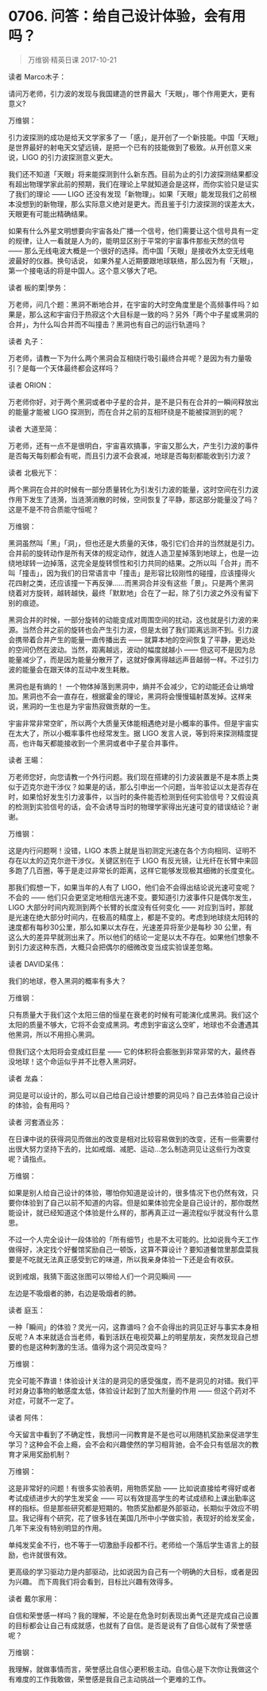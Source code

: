 # 0706. 问答：给自己设计体验，会有用吗？
> 万维钢·精英日课
2017-10-21

读者 Marco木子：

请问万老师，引力波的发现与我国建造的世界最大「天眼」，哪个作用更大，更有意义?

万维钢：

引力波探测的成功是给天文学家多了一「感」，是开创了一个新技能。中国「天眼」是世界最好的射电天文望远镜，是把一个已有的技能做到了极致。从开创意义来说，LIGO 的引力波探测意义更大。

我们还不知道「天眼」将来能探测到什么新东西。目前为止的引力波探测结果都没有超出物理学家此前的预期，我们在理论上早就知道会是这样，而你实验只是证实了我们的理论 —— LIGO 还没有发现「新物理」。如果「天眼」能发现我们之前根本没想到的新物理，那么实际意义绝对是更大。而且鉴于引力波探测的误差太大，天眼更有可能出精确结果。

如果有什么外星文明想要向宇宙各处广播一个信号，他们需要让这个信号具有一定的规律，让人一看就是人为的，能明显区别于平常的宇宙事件那些天然的信号 —— 那么无线电波大概是一个很好的选择。而中国「天眼」是接收外太空无线电波最好的仪器。换句话说， 如果外星人近期要跟地球联络，那么因为有「天眼」，第一个接电话的将是中国人。这个意义够大了吧。

读者 板的栗|學务：

万老师，问几个题：黑洞不断地合并，在宇宙的大时空角度里是个高频事件吗？如果是，那么这和宇宙归于热寂这个大目标是一致的吗？另外「两个中子星或黑洞的合并」，为什么叫合并而不叫撞击？黑洞也有自己的运行轨道吗？

读者 丸子：

万老师，请教一下为什么两个黑洞会互相绕行吸引最终合并呢？是因为有力量吸引？是每一个天体最终都会这样吗？

读者 ORION：

万老师你好，对于两个黑洞或者中子星的合并，是不是只有在合并的一瞬间释放出的能量才能被 LIGO 探测到，而在合并之前的互相环绕是不能被探测到的呢？

读者 大道至简：

万老师，还有一点不是很明白，宇宙喜欢搞事，宇宙又那么大，产生引力波的事件是否每天每刻都会有呢，而且引力波不会衰减，地球是否每刻都能收到引力波？

读者 北极光下：

两个黑洞在合并的时候有一部分质量转化为引发引力波的能量，这时空间在引力波作用下发生了涟漪，当涟漪消散的时候，空间恢复了平静，那这部分能量没了吗？这是不是不符合质能守恒呢？

万维钢：

黑洞虽然叫「黑」「洞」，但也还是大质量的天体，吸引它们合并的当然就是引力。合并前的旋转动作是所有天体的规定动作，就连人造卫星掉落到地球上，也是一边绕地球转一边掉落，这完全是旋转惯性和引力共同的结果。之所以叫「合并」而不叫「撞击」，因为我们的日常语言中「撞击」是形容比较刚性的碰撞，应该撞得火花四射之类，还应该撞一下再反弹……而黑洞合并没有这些「景」。只是两个黑洞绕着对方旋转，越转越快，最终「默默地」合在了一起，除了引力波之外没有留下别的痕迹。

黑洞合并的时候，一部分旋转的动能变成对周围空间的扰动，这也就是引力波的来源。当然合并之前的旋转也会产生引力波，但是太弱了我们距离远测不到。引力波会携带着合并产生的能量一直传播出去 —— 就算本地的空间恢复了平静，更远处的空间仍然在波动。当然，距离越远，波动的幅度就越小 —— 但这可不是因为总能量减少了，而是因为能量分散开了，这就好像离得越远声音越弱一样。不过引力波的能量会在跟天体的互动中发生耗散。

黑洞也是有熵的！ 一个物体掉落到黑洞中，熵并不会减少，它的动能还会让熵增加。黑洞也不会一直存在，根据霍金的理论，黑洞将会慢慢辐射蒸发掉。这样来说，黑洞的一生也是为宇宙热寂做贡献的一生。

宇宙非常非常空旷，所以两个大质量天体能相遇绝对是小概率的事件。但是宇宙实在太大了，所以小概率事件也经常发生。据 LIGO 发言人说，等到将来探测精度提高，也许每天都能接收到一个黑洞或者中子星合并事件。 

读者 王暘：

万老师您好，向您请教一个外行问题。我们现在搭建的引力波装置是不是本质上类似于迈克尔逊干涉仪？如果是的话，那么引申出一个问题，当年验证以太是否存在时，如果恰好发生引力波事件，以当时的条件能否检测到任何实验信号？又假设真的检测到实验信号的话，会不会诱导当时的物理学家得出光速可变的错误结论？谢谢。

万维钢：

这是内行问题啊！没错，LIGO 本质上就是当初测定光速在各个方向相同、证明不存在以太的迈克尔逊干涉仪。关键区别在于 LIGO 有反光镜，让光纤在长臂中来回多跑了几百圈，等于是走过非常长的距离，这样它能够发现极其细微的长度变化。

那我们假想一下，如果当年的人有了 LIGO，他们会不会得出结论说光速可变呢？不会的 —— 他们只会更坚定地相信光速不变。要知道引力波事件只是偶尔发生，LIGO 大部分时间内观测到两个长臂的长度没有任何变化 —— 对应到当时，那就是光速在绝大部分时间内，在极高的精度上，都是不变的。考虑到地球绕太阳转的速度都有每秒30公里，那么如果以太存在，光速差异将至少是每秒 30 公里，有这么大的差异早就测出来了。所以他们的结论一定是以太不存在。如果他们想象不到引力波这种东西，大概只会把偶尔的细微改变当成实验误差忽略。 

读者 DAVID呆伟：

我们的地球，卷入黑洞的概率有多大？

万维钢：

只有质量大于我们这个太阳三倍的恒星在衰老的时候有可能演化成黑洞。我们这个太阳的质量不够大，它将不会变成黑洞。考虑到宇宙这么空旷，地球也不会遭遇其他黑洞，所以不用担心黑洞。

但我们这个太阳将会变成红巨星 —— 它的体积将会膨胀到非常非常的大，最终吞没地球！这个命运似乎并不比卷入黑洞好。 

读者 龙淼：

洞见是可以设计的，那么可以自己给自己设计想要的洞见吗？自己去体验自己设计的体验，会有用吗？

读者 河套酒业苏：

在日课中说的获得洞见而做出的改变是相对比较容易做到的改变，还有一些需要付出很大努力坚持下去的，比如戒烟、减肥、运动…怎么制造洞见让这些行为改变呢？请指点。

万维钢：

如果是别人给自己设计的体验，哪怕你知道是设计的，很多情况下也仍然有效，只要你体验到了自己以前不知道的内容。但是如果体验完全是自己设计的，那你既然能设计，就已经知道这个体验是什么样的，那再真正过一遍流程似乎就没有什么意思。

不过一个人完全设计一段体验的「所有细节」也是不太可能的。比如说我今天工作做得好，决定找个好餐馆奖励自己一顿饭，这算不算设计？要知道餐馆里那盘菜我要是不吃就无法真正感受到它的味道，所以我亲身体验一下还是会有收获。

说到戒烟，我猜下面这张图可以带给人们一个洞见瞬间 ——  

左边是不吸烟者的肺，右边是吸烟者的肺。

读者 庭玉：

一种「瞬间」的体验？灵光一闪，这靠谱吗？会不会得出的洞见正好与事实本身相反呢？A 本来就适合当老师，看到活跃在电视荧幕上的明星朋友，突然发现自己想要的也是这种刺激的生活。值得为这个洞见改变吗？

万维钢：

完全可能不靠谱！体验设计关注的是洞见的感受强度，而不是洞见的对错。我们平时对身边事物的敏感度太低，体验设计起到了加大剂量的作用 —— 但这个药对不对症，可就不一定了。

读者 阿伟：

今天留言中看到了不确定性，我想问一问教育是不是也可以用随机奖励来促进学生学习？这种会不会上瘾，会不会和兴趣使然的学习相背驰，会不会只有低层次的教育才采用奖励机制？

万维钢：

这是非常好的问题！有很多实验表明，用物质奖励 —— 比如说直接给考得好或者考试成绩进步大的学生发奖金 —— 可以有效提高学生的考试成绩和上课出勤率这样的指标。但是那些研究都是短期的。物质奖励都是外部驱动，长期似乎效应不明显。我记得有个研究，花了很多钱在美国几所中小学做实验，表现好的给发奖金，几年下来没有特别明显的作用。

单纯发奖金不行，也不等于一切激励手段都不行。老师给一个落后学生语言上的鼓励，也许就很有效。

更高级的学习驱动力是内部驱动，比如说因为自己有一个明确的大目标，或者是因为兴趣。 而下周我们将会看到，目标比兴趣有效得多。 

读者 戴尔家用：

自信和荣誉感一样吗？我的理解，不论是在危急时刻表现出勇气还是完成自己设置的目标都会让自己有成就感，也就有了自信。是否是说有了自信心就有了荣誉感呢？

万维钢：

我理解，就做事情而言，荣誉感比自信心更积极主动。自信心是下次你让我做这个有难度的工作我敢做，荣誉感是我自己主动挑战一个更难的工作。



